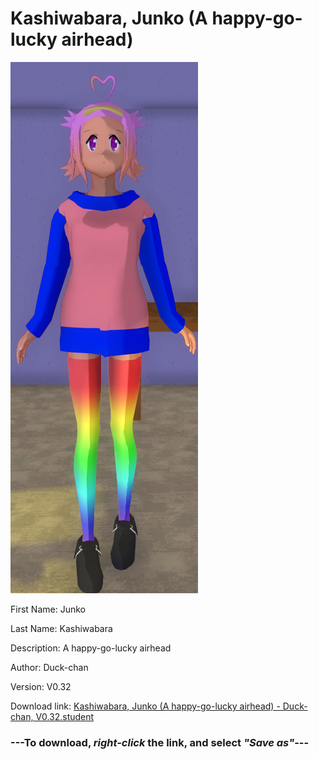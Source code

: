 # Kashiwabara, Junko (A happy-go-lucky airhead)

<img src = "https://raw.githubusercontent.com/Arbiter1223/Daigaku-Gurashi-Custom-Students/master/Students/Files/Kashiwabara%2C%20Junko%20(A%20happy-go-lucky%20airhead).png">

First Name: Junko

Last Name: Kashiwabara

Description: A happy-go-lucky airhead

Author: Duck-chan

Version: V0.32

Download link: <a href="https://raw.githubusercontent.com/Arbiter1223/Daigaku-Gurashi-Custom-Students/master/Students/Files/Kashiwabara%2C%20Junko%20(A%20happy-go-lucky%20airhead)%20-%20Duck-chan%2C%20V0.32.student">Kashiwabara, Junko (A happy-go-lucky airhead) - Duck-chan, V0.32.student</a>

### ---**To download, _right-click_ the link, and select _"Save as"_**---
